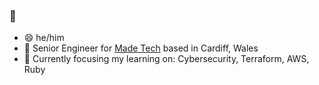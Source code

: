### 👋

- 😄 he/him
- 🔭 Senior Engineer for [Made Tech](https://www.madetech.com/) based in Cardiff, Wales
- 🌱 Currently focusing my learning on: Cybersecurity, Terraform, AWS, Ruby
